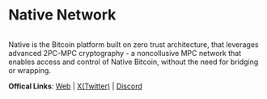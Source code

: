 # Native Network

<figure><img src="https://pbs.twimg.com/profile_banners/1771890242649260032/1728984388/1500x500" alt=""><figcaption></figcaption></figure>

Native is the Bitcoin platform built on zero trust architecture, that leverages advanced 2PC-MPC cryptography - a noncollusive MPC network that enables access and control of Native Bitcoin, without the need for bridging or wrapping.

**Offical Links**: [Web](https://www.gonative.cc/native) | [X(Twitter)](https://x.com/NativeNetwork) | [Discord](https://discord.com/invite/gonative)
